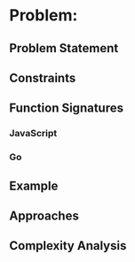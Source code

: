 # Problem:

## Problem Statement

## Constraints

## Function Signatures

### JavaScript
### Go

## Example
## Approaches

## Complexity Analysis

